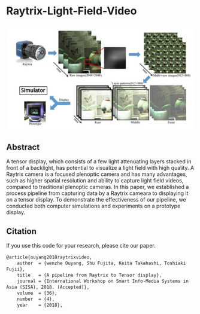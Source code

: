 # Raytrix-Light-Field-Video
<img src='https://github.com/shabiouyang/Raytrix-Light-Field-Video/blob/master/Resources/imgs/pipeline.jpg' width=960>

## Abstract
A tensor display, which consists of a few light attenuating layers stacked in front of a backlight, has potential to visualize a light field with high quality. A Raytrix camera is a focused plenoptic camera and has many advantages, such as higher spatial resolution and ability to capture light field videos, compared to traditional plenoptic cameras. In this paper, we established a process pipeline from capturing data by a Raytrix cameara to displaying it on a tensor display. To demonstrate the effectiveness of our pipeline, we conducted both computer simulations and experiments on a prototype display.
## Citation
If you use this code for your research, please cite our paper.
```
@article{ouyang2018raytrixvideo,
    author  = {wenzhe Ouyang, Shu Fujita, Keita Takahashi, Toshiaki Fujii},
    title   = {A pipeline from Raytrix to Tensor display},
    journal = {International Workshop on Smart Info-Media Systems in Asia (SISA), 2018. (Accepted)},
    volume  = {36},
    number  = {4},
    year    = {2018},
